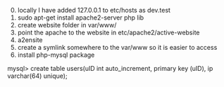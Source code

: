 0. locally I have added 127.0.0.1 to etc/hosts as dev.test
1. sudo apt-get install apache2-server php lib
2. create website folder in var/www/
3. point the apache to the website in etc/apache2/active-website
4. a2ensite <website conf. name>
5. create a symlink somewhere to the var/www so it is easier to access
6. install php-mysql package

mysql> create table users(uID int auto_increment, primary key (uID), ip varchar(64) unique);       

